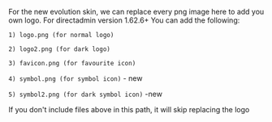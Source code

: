 For the new evolution skin, we can replace every png image here to add you own logo. For directadmin version 1.62.6+ You can add the following:

`1) logo.png (for normal logo)`

`2) logo2.png (for dark logo)`

`3) favicon.png (for favourite icon)`

`4) symbol.png (for symbol icon)` - new

`5) symbol2.png (for dark symbol icon)` -new

If you don't include files above in this path, it will skip replacing the logo